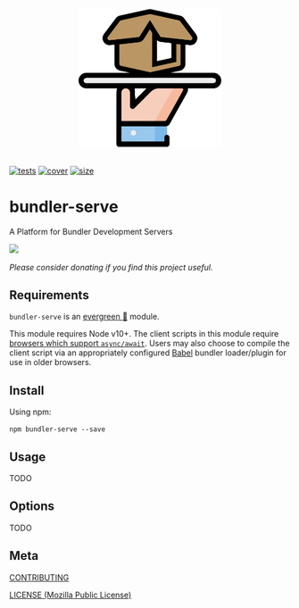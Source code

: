 [tests]: 	https://img.shields.io/circleci/project/github/shellscape/bundler-serve.svg
[tests-url]: https://circleci.com/gh/shellscape/bundler-serve

[cover]: https://codecov.io/gh/shellscape/bundler-serve/branch/master/graph/badge.svg
[cover-url]: https://codecov.io/gh/shellscape/bundler-serve

[size]: https://packagephobia.now.sh/badge?p=bundler-serve
[size-url]: https://packagephobia.now.sh/result?p=bundler-serve

[https]: https://nodejs.org/api/https.html#https_https_createserver_options_requestlistener
[http2]: https://nodejs.org/api/http2.html#http2_http2_createserver_options_onrequesthandler
[http2tls]: https://nodejs.org/api/http2.html#http2_http2_createsecureserver_options_onrequesthandler

<div align="center">
	<img width="256" src="https://raw.githubusercontent.com/shellscape/bundler-serve/master/assets/bundler-serve.svg?sanitize=true" alt="bundler-serve"><br/><br/>
</div>

[![tests][tests]][tests-url]
[![cover][cover]][cover-url]
[![size][size]][size-url]

# bundler-serve

A Platform for Bundler Development Servers

<a href="https://www.patreon.com/shellscape">
  <img src="https://c5.patreon.com/external/logo/become_a_patron_button@2x.png" width="160">
</a>

_Please consider donating if you find this project useful._

## Requirements

`bundler-serve` is an [evergreen 🌲](./.github/FAQ.md#what-does-evergreen-mean) module.

This module requires Node v10+. The client scripts in this module require [browsers which support `async/await`](https://caniuse.com/#feat=async-functions). Users may also choose to compile the client script via an appropriately configured [Babel](https://babeljs.io/) bundler loader/plugin for use in older browsers.

## Install

Using npm:

```console
npm bundler-serve --save
```

## Usage

TODO

## Options

TODO

## Meta

[CONTRIBUTING](./.github/CONTRIBUTING.md)

[LICENSE (Mozilla Public License)](./LICENSE)

